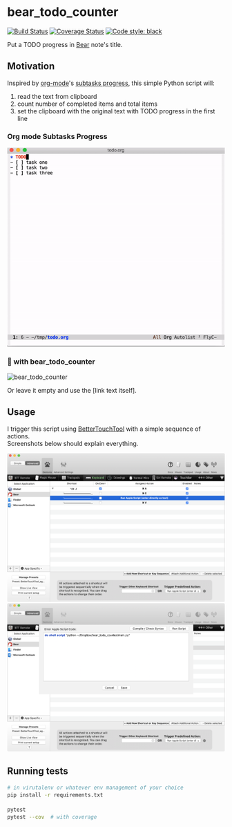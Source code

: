 # bear_todo_counter

[![Build Status](https://travis-ci.com/attomos/bear_todo_counter.svg?branch=master)](https://travis-ci.com/attomos/bear_todo_counter)
<a href='https://coveralls.io/github/attomos/bear_todo_counter?branch=master'><img src='https://coveralls.io/repos/github/attomos/bear_todo_counter/badge.svg?branch=master' alt='Coverage Status' /></a>
<a href="https://github.com/psf/black"><img alt="Code style: black" src="https://img.shields.io/badge/code%20style-black-000000.svg"></a>

Put a TODO progress in [Bear][bear] note's title.

## Motivation
Inspired by [org-mode][org-mode]'s [subtasks progress][org-mode-tasks], this simple Python script will:
1. read the text from clipboard
2. count number of completed items and total items
3. set the clipboard with the original text with TODO progress in the first line

### Org mode Subtasks Progress
![org-mode subtasks progress](./images/emacs.gif "org-mode subtasks progress")

### :bear: with bear_todo_counter
![bear_todo_counter](./images/bear.gif "bear_todo_counter")

Or leave it empty and use the [link text itself].


## Usage

I trigger this script using [BetterTouchTool][btt] with a simple sequence of actions.  
Screenshots below should explain everything.

![BTT Actions](./images/btt.png "BTT Actions")
![BTT Applescript](./images/btt2.png "BTT Applescript")


## Running tests
```bash
# in virutalenv or whatever env management of your choice
pip install -r requirements.txt

pytest
pytest --cov  # with coverage
```

[bear]: https://bear.app/
[org-mode]: https://orgmode.org/
[org-mode-tasks]: https://orgmode.org/manual/Breaking-down-tasks.html
[btt]: https://folivora.ai/
